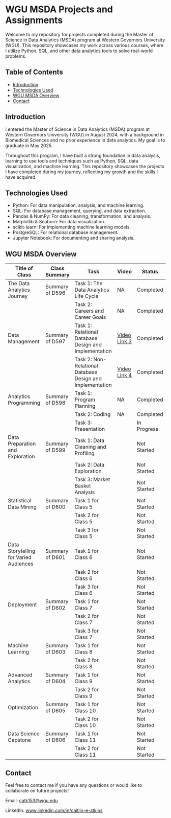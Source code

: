 # WGU MSDA Projects and Assignments

Welcome to my repository for projects completed during the Master of Science in Data Analytics (MSDA) program at Western Governors University (WGU). This repository showcases my work across various courses, where I utilize Python, SQL, and other data analytics tools to solve real-world problems.

## Table of Contents

- [Introduction](#introduction)
- [Technologies Used](#technologies-used)
- [WGU MSDA Overview](#wgu-msda-overview)
- [Contact](#contact)

## Introduction

I entered the Master of Science in Data Analytics (MSDA) program at Western Governors University (WGU) in August 2024, with a background in Biomedical Sciences and no prior experience in data analytics. My goal is to graduate in May 2025. 

Throughout this program, I have built a strong foundation in data analysis, learning to use tools and techniques such as Python, SQL, data visualization, and machine learning. This repository showcases the projects I have completed during my journey, reflecting my growth and the skills I have acquired.

## Technologies Used

- Python: For data manipulation, analysis, and machine learning.
- SQL: For database management, querying, and data extraction.
- Pandas & NumPy: For data cleaning, transformation, and analysis.
- Matplotlib & Seaborn: For data visualization.
- scikit-learn: For implementing machine learning models.
- PostgreSQL: For relational database management.
- Jupyter Notebook: For documenting and sharing analysis.

## WGU MSDA Overview

| Title of Class                         | Class Summary              | Task                                                        | Video               | Status       |
|----------------------------------------|----------------------------|-------------------------------------------------------------|---------------------|--------------|
| The Data Analytics Journey             | Summary of D596            | Task 1: The Data Analytics Life Cycle                       | NA                  | Completed    |
|                                        |                            | Task 2: Careers and Career Goals                            | NA                  | Completed    |
| Data Management                        | Summary of D597            | Task 1: Relational Database Design and Implementation       | [Video Link 3](#)   | Completed    |
|                                        |                            | Task 2: Non-Relational Database Design and Implementation   | [Video Link 4](#)   | Completed    |
| Analytics Programming                  | Summary of D598            | Task 1: Program Planning                                    | NA                  | Completed    |
|                                        |                            | Task 2: Coding                                              | NA                  | Completed    |
|                                        |                            | Task 3: Presentation                                        |                     | In Progress  |
| Data Preparation and Exploration       | Summary of D599            | Task 1: Data Cleaning and Profiling                         |                     | Not Started  |
|                                        |                            | Task 2: Data Exploration                                    |                     | Not Started  |
|                                        |                            | Task 3: Market Basket Analysis                              |                     | Not Started  |
| Statistical Data Mining                | Summary of D600            | Task 1 for Class 5                                          |                     | Not Started  |
|                                        |                            | Task 2 for Class 5                                          |                     | Not Started  |
|                                        |                            | Task 3 for Class 5                                          |                     | Not Started  |
| Data Storytelling for Varied Audiences | Summary of D601            | Task 1 for Class 6                                          |                     | Not Started  |
|                                        |                            | Task 2 for Class 6                                          |                     | Not Started  |
|                                        |                            | Task 3 for Class 6                                          |                     | Not Started  |
| Deployment                             | Summary of D602            | Task 1 for Class 7                                          |                     | Not Started  |
|                                        |                            | Task 2 for Class 7                                          |                     | Not Started  |
|                                        |                            | Task 3 for Class 7                                          |                     | Not Started  |
| Machine Learning                       | Summary of D603            | Task 1 for Class 8                                          |                     | Not Started  |
|                                        |                            | Task 2 for Class 8                                          |                     | Not Started  |
| Advanced Analytics                     | Summary of D604            | Task 1 for Class 9                                          |                     | Not Started  |
|                                        |                            | Task 2 for Class 9                                          |                     | Not Started  |
| Optimization                           | Summary of D605            | Task 1 for Class 10                                         |                     | Not Started  |
|                                        |                            | Task 2 for Class 10                                         |                     | Not Started  |
| Data Science Capstone                  | Summary of D606            | Task 1 for Class 11                                         |                     | Not Started  |
|                                        |                            | Task 2 for Class 11                                         |                     | Not Started  |


## Contact 

Feel free to contact me if you have any questions or would like to collaborate on future projects! 

Email: catk153@wgu.edu

LinkedIn: www.linkedin.com/in/caitlin-e-atkins
